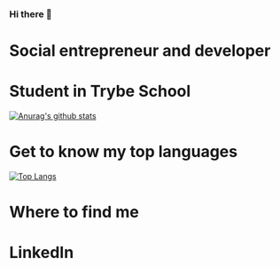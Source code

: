 ### Hi there 👋

# Social entrepreneur and developer
# Student in Trybe School

[![Anurag's github stats](https://github-readme-stats.vercel.app/api?username=juliettebeaudet)](https://github.com/anuraghazra/github-readme-stats)

# Get to know my top languages
[![Top Langs](https://github-readme-stats.vercel.app/api/top-langs/?username=juliettebeaudet)](https://github.com/anuraghazra/github-readme-stats)

# Where to find me
# LinkedIn

<!--
**juliettebeaudet/juliettebeaudet** is a ✨ _special_ ✨ repository because its `README.md` (this file) appears on your GitHub profile.

Here are some ideas to get you started:

- 🔭 I’m currently working on ...
- 🌱 I’m currently learning ...
- 👯 I’m looking to collaborate on ...
- 🤔 I’m looking for help with ...
- 💬 Ask me about ...
- 📫 How to reach me: ...
- 😄 Pronouns: ...
- ⚡ Fun fact: ...
-->
